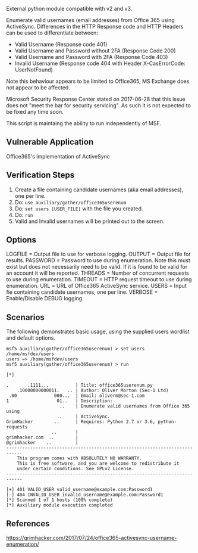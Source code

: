 External python module compatible with v2 and v3.

Enumerate valid usernames (email addresses) from Office 365 using ActiveSync.
Differences in the HTTP Response code and HTTP Headers can be used to differentiate between:

 - Valid Username (Response code 401)
 - Valid Username and Password without 2FA (Response Code 200)
 - Valid Username and Password with 2FA (Response Code 403)
 - Invalid Username (Response code 404 with Header X-CasErrorCode: UserNotFound)

Note this behaviour appears to be limited to Office365, MS Exchange does not appear to be affected.

Microsoft Security Response Center stated on 2017-06-28 that this issue does not "meet the bar for security servicing". As such it is not expected to be fixed any time soon.

This script is maintaing the ability to run independently of MSF.

## Vulnerable Application

  Office365's implementation of ActiveSync

## Verification Steps

  1. Create a file containing candidate usernames (aka email addresses), one per line.
  2. Do: ```use auxiliary/gather/office365userenum```
  3. Do: ```set users [USER_FILE]``` with the file you created.
  4. Do: ```run```
  5. Valid and Invalid usernames will be printed out to the screen. 

## Options

  LOGFILE  =   Output file to use for verbose logging.
  OUTPUT   =   Output file for results.
  PASSWORD =   Password to use during enumeration. Note this must exist
               but does not necessarily need to be valid. If it is
               found to be valid for an account it will be reported.
  THREADS  =   Number of concurrent requests to use during enumeration.
  TIMEOUT  =   HTTP request timeout to use during enumeration.
  URL      =   URL of Office365 ActiveSync service.
  USERS    =   Input fie containing candidate usernames, one per line.
  VERBOSE  =   Enable/Disable DEBUG logging


## Scenarios
The following demonstrates basic usage, using the supplied users wordlist
and default options.

```
msf5 auxiliary(gather/office365userenum) > set users /home/msfdev/users
users => /home/msfdev/users
msf5 auxiliary(gather/office365userenum) > run

[*] 

.       .1111...          | Title: office365userenum.py
    .10000000000011.   .. | Author: Oliver Morton (Sec-1 Ltd)
 .00              000...  | Email: oliverm@sec-1.com
1                  01..   | Description:
                    ..    | Enumerate valid usernames from Office 365 using
                   ..     | ActiveSync.
GrimHacker        ..      | Requires: Python 2.7 or 3.6, python-requests
                 ..       |
grimhacker.com  ..        |
@grimhacker    ..         |
----------------------------------------------------------------------------
    This program comes with ABSOLUTELY NO WARRANTY.
    This is free software, and you are welcome to redistribute it
    under certain conditions. See GPLv2 License.
----------------------------------------------------------------------------

[+] 401 VALID_USER valid_username@example.com:Password1
[-] 404 INVALID_USER invalid_username@example.com:Password1
[*] Scanned 1 of 1 hosts (100% complete)
[*] Auxiliary module execution completed
```

## References
https://grimhacker.com/2017/07/24/office365-activesync-username-enumeration/
